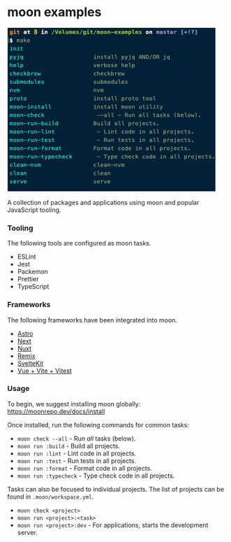 # moon examples


![](./screenshot.png)


A collection of packages and applications using moon and popular JavaScript tooling.

### Tooling

The following tools are configured as moon tasks.

- ESLint
- Jest
- Packemon
- Prettier
- TypeScript

### Frameworks

The following frameworks have been integrated into moon.

- [Astro](./apps/astro-app/README.md)
- [Next](./apps/nextjs-app/README.md)
- [Nuxt](./apps/nuxt-app/README.md)
- [Remix](./apps/remix-app/README.md)
- [SvelteKit](./apps/sveltekit/README.md)
- [Vue + Vite + Vitest](./apps/vue-vite-app/README.md)

### Usage

To begin, we suggest installing moon globally: https://moonrepo.dev/docs/install

Once installed, run the following commands for common tasks:

- `moon check --all` - Run _all_ tasks (below).
- `moon run :build` - Build all projects.
- `moon run :lint` - Lint code in all projects.
- `moon run :test` - Run tests in all projects.
- `moon run :format` - Format code in all projects.
- `moon run :typecheck` - Type check code in all projects.

Tasks can also be focused to individual projects. The list of projects can be found in
`.moon/workspace.yml`.

- `moon check <project>`
- `moon run <project>:<task>`
- `moon run <project>:dev` - For applications, starts the development server.
